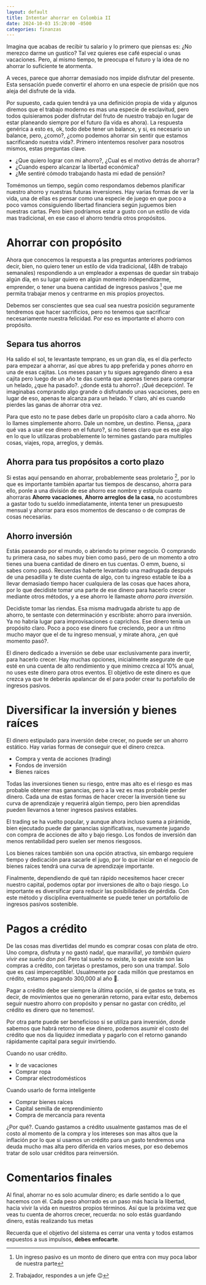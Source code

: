 ```yaml
---
layout: default
title: Intentar ahorrar en Colombia II
date: 2024-10-03 15:20:00 -0500
categories: finanzas
---
```


Imagina que acabas de recibir tu salario y lo primero que piensas es: ¿No merezco darme un gustico? Tal vez quieres ese café especial o unas vacaciones. Pero, al mismo tiempo, te preocupa el futuro y la idea de no ahorrar lo suficiente te atormenta.

A veces, parece que ahorrar demasiado nos impide disfrutar del presente. Esta sensación puede convertir el ahorro en una especie de prisión que nos aleja del disfrute de la vida.

Por supuesto, cada quien tendrá ya una definición propia de vida y algunos diremos que el trabajo moderno es mas una especie de esclavitud, pero todos quisieramos poder disfrutar del fruto de nuestro trabajo en lugar de estar planeando siempre por el futuro (la vida es ahora). La respuesta genérica a esto es, ok, todo debe tener un balance, y si, es necesario un balance, pero, ¿como?, ¿como podemos ahorrar sin sentir que estamos sacrificando nuestra vida?. Primero intentemos resolver para nosotros mismos, estas preguntas clave.

 - ¿Que quiero lograr con mi ahorro?, ¿Cual es el motivo detrás de ahorrar?
 - ¿Cuando espero alcanzar la libertad económica?
 - ¿Me sentiré cómodo trabajando hasta mi edad de pensión?

Tomémonos un tiempo, según como respondamos debemos planificar nuestro ahorro y nuestras futuras inversiones. Hay varias formas de ver la vida, una de ellas es pensar como una especie de juego en que poco a poco vamos consiguiendo libertad financiera según juguemos bien nuestras cartas. Pero bien podríamos estar a gusto con un estilo de vida mas tradicional, en ese caso el ahorro tendría otros propósitos.

# Ahorrar con propósito
Ahora que conocemos la respuesta a las preguntas anteriores podríamos decir, bien, no quiero tener un estilo de vida tradicional, (48h de trabajo semanales) respondiendo a un empleador a expensas de quedar sin trabajo algún día, en su lugar quiero en algún momento independizarme, emprender, o tener una buena cantidad de ingresos pasivos [^1] que me permita trabajar menos y centrarme en mis propios proyectos.

Debemos ser conscientes que sea cual sea nuestra posición seguramente tendremos que hacer sacrificios, pero no tenemos que sacrificar necesariamente nuestra felicidad. Por eso es importante el ahorro con propósito. 

## Separa tus ahorros

Ha salido el sol, te levantaste temprano, es un gran día, es el día perfecto para empezar a ahorrar, así que abres tu app preferida y pones *ahorro* en una de esas cajitas. Los meses pasan y tu sigues agregando dinero a esa cajita pero luego de un año te das cuenta que apenas tienes para comprar un helado, ¿que ha pasado?. ¿donde está tu ahorro?. ¡Qué decepción!. Te imaginabas comprando algo grande o disfrutando unas vacaciones, pero en lugar de eso, apenas te alcanza para un helado. Y claro, ahí es cuando pierdes las ganas de ahorrar otra vez.

Para que esto no te pase debes darle un propósito claro a cada ahorro. No lo llames simplemente ahorro. Dale un nombre, un destino. Piensa, ¿para qué vas a usar ese dinero en el futuro?, si no tienes claro que es ese algo en lo que lo utilizaras probablemente lo termines gastando para multiples cosas, viajes, ropa, arreglos, y demás.

## Ahorra para tus propósitos a corto plazo
Si estas aquí pensando en ahorrar, probablemente seas proletario [^2], por lo que es importante también apartar tus tiempos de descanso, ahorra para ello, ponle a una división de ese ahorro ese nombre y estipula cuanto ahorraras **Ahorro vacaciones**, **Ahorro arreglos de la casa**, no acostumbres a gastar todo tu sueldo inmediatamente, intenta tener un presupuesto mensual y ahorrar para esos momentos de descanso o de compras de cosas necesarias.

## Ahorro inversión
Estás paseando por el mundo, o abriendo tu primer negocio. O comprando tu primera casa, no sabes muy bien como pasó, pero de un momento a otro tienes una buena cantidad de dinero en tus cuentas. O emm, bueno, si sabes como pasó. Recuerdas haberte levantado una madrugada después de una pesadilla y te diste cuenta de algo, con tu ingreso estable te iba a llevar demasiado tiempo hacer cualquiera de las cosas que haces ahora, por lo que decidiste tomar una parte de ese dinero para hacerlo crecer mediante otros métodos, y a ese ahorro le llamaste *ahorro para inversión*.

Decidiste tomar las riendas. Esa misma madrugada abriste tu app de ahorro, te sentaste con determinación y escribiste: ahorro para inversión. Ya no habría lugar para improvisaciones o caprichos. Ese dinero tenía un propósito claro. Poco a poco ese dinero fue creciendo, peor a un ritmo mucho mayor que el de tu ingreso mensual, y mirate ahora, ¿en qué momento pasó?.

El dinero dedicado a inversión se debe usar exclusivamente para invertir, para hacerlo crecer. Hay muchas opciones, inicialmente asegurate de que esté en una cuenta de alto rendimiento y que mínimo crezca al 10% anual, no uses este dinero para otros eventos. El objetivo de este dinero es que crezca ya que te deberás apalancar de el para poder crear tu portafolio de ingresos pasivos.

# Diversificar la inversión y bienes raíces
El dinero estipulado para inversión debe crecer, no puede ser un ahorro estático. Hay varias formas de conseguir que el dinero crezca.

 - Compra y venta de acciones (trading)
 - Fondos de inversión
 - Bienes raíces

Todas las inversiones tienen su riesgo, entre mas alto es el riesgo es mas probable obtener mas ganancias, pero a la vez es mas probable perder dinero. Cada una de estas formas de hacer crecer la inversión tiene su curva de aprendizaje y requerirá algún tiempo, pero bien aprendidas pueden llevarnos a tener ingresos pasivos estables.

El trading se ha vuelto popular, y aunque ahora incluso suena a pirámide, bien ejecutado puede dar ganancias significativas, nuevamente jugando con compra de acciones de alto y bajo riesgo. Los fondos de inversión dan menos rentabilidad pero suelen ser menos riesgosos.

Los bienes raíces también son una opción atractiva, sin embargo requiere tiempo y dedicación para sacarle el jugo, por lo que iniciar en el negocio de bienes raíces tendrá una curva de aprendizaje importante.

Finalmente, dependiendo de qué tan rápido necesitemos hacer crecer nuestro capital, podemos optar por inversiones de alto o bajo riesgo. Lo importante es diversificar para reducir las posibilidades de pérdida. Con este método y disciplina eventualmente se puede tener un portafolio de ingresos pasivos sostenible.
 
# Pagos a crédito
De las cosas mas divertidas del mundo es comprar cosas con plata de otro. Uno compra, disfruta y no gastó nada!, que maravilla!, *yo también quiero vivir ese sueño don pol*. Pero tal sueño no existe, lo que existe son las compras a crédito, con tarjetas o prestamos, pero son una trampa!. Solo que es casi imperceptible!. Usualmente por cada millón que prestamos en crédito, estamos pagando 300,000 al año 🥶.

Pagar a crédito debe ser siempre la última opción, si de gastos se trata, es decir, de movimientos que no generarán retorno, para evitar esto, debemos seguir nuestro ahorro con propósito y pensar no gastar con crédito, ¡el crédito es dinero que no tenemos!.

Por otra parte puede ser beneficioso si se utiliza para inversión, donde sabemos que habrá retorno de ese dinero, podemos asumir el costo del crédito que nos da liquidez inmediata y pagarlo con el retorno ganando rápidamente capital para seguir invirtiendo.

Cuando no usar crédito.
 - Ir de vacaciones
 - Comprar ropa
 - Comprar electrodomésticos

Cuando usarlo de forma inteligente
 - Comprar bienes raíces
 - Capital semilla de emprendimiento
 - Compra de mercancía para reventa
 
 ¿Por qué?. Cuando gastamos a crédito usualmente gastamos mas de el costo al momento de la compra y los intereses son mas altos que la inflación por lo que sí usamos un crédito para un gasto tendremos una deuda mucho mas alta pero diferida en varios meses, por eso debemos tratar de solo usar créditos para reinversión.
 
# Comentarios finales
Al final, ahorrar no es solo acumular dinero; es darle sentido a lo que hacemos con él. Cada peso ahorrado es un paso más hacia la libertad, hacia vivir la vida en nuestros propios términos. Así que la próxima vez que veas tu cuenta de ahorros crecer, recuerda: no solo estás guardando dinero, estás realizando tus metas

Recuerda que el objetivo del sistema es cerrar una venta y todos estamos expuestos a sus impulsos, **debes enfocarte**.


[^1]: Un ingreso pasivo es un monto de dinero que entra con muy poca labor de nuestra parte

[^2]: Trabajador, respondes a un jefe 😉
